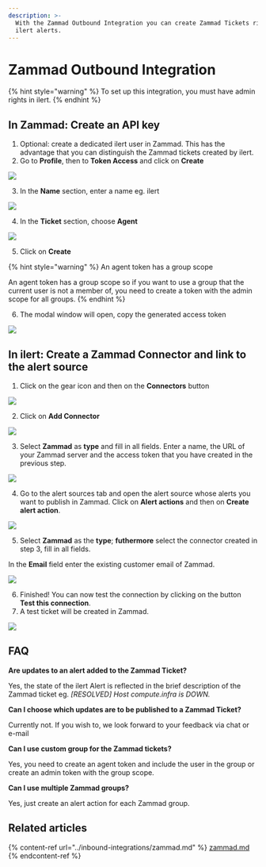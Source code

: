 ```yaml
---
description: >-
  With the Zammad Outbound Integration you can create Zammad Tickets right from
  ilert alerts.
---
```


# Zammad Outbound Integration

{% hint style="warning" %}
To set up this integration, you must have admin rights in ilert.
{% endhint %}

## In Zammad: Create an API key <a href="#in-topdesk" id="in-topdesk"></a>

1. Optional: create a dedicated ilert user in Zammad. This has the advantage that you can distinguish the Zammad tickets created by ilert.
2. Go to **Profile**, then to **Token Access** and click on **Create**

![](../../.gitbook/assets/Screenshot_07_02_21__13_32.png)

3. In the **Name** section, enter a name eg. ilert

![](../../.gitbook/assets/Screenshot_07_02_21__13_33.png)

4. In the **Ticket** section, choose **Agent**

![](../../.gitbook/assets/Screenshot_07_02_21__13_34.png)

5. Click on **Create**

{% hint style="warning" %}
An agent token has a group scope

An agent token has a group scope so if you want to use a group that the current user is not a member of, you need to create a token with the admin scope for all groups.
{% endhint %}

6. The modal window will open, copy the generated access token

![](../../.gitbook/assets/Screenshot_07_02_21__13_36.png)

## In ilert: Create a Zammad Connector and link to the alert source <a href="#in-ilert" id="in-ilert"></a>

1. Click on the gear icon and then on the **Connectors** button

![](<../../.gitbook/assets/go_to_connectors (4).png>)

2. Click on **Add Connector**

![](<../../.gitbook/assets/create_connector_button (2).png>)

3. Select **Zammad** as **type** and fill in all fields. Enter a name, the URL of your Zammad server and the access token that you have created in the previous step.

![](../../.gitbook/assets/Screenshot_07_02_21__13_39.png)

4. Go to the alert sources tab and open the alert source whose alerts you want to publish in Zammad. Click on **Alert actions** and then on **Create alert action**.

![](<../../.gitbook/assets/new_incident_action (12) (9).png>)

5. Select **Zammad** as the **type**; **futhermore** select the connector created in step 3, fill in all fields.

In the **Email** field enter the existing customer email of Zammad.

![](<../../.gitbook/assets/iLert (74).png>)

6. Finished! You can now test the connection by clicking on the button **Test this connection**.
7. A test ticket will be created in Zammad.

![](<../../.gitbook/assets/iLert (75).png>)

## FAQ <a href="#faq" id="faq"></a>

**Are updates to an alert added to the Zammad Ticket?**

Yes, the state of the ilert Alert is reflected in the brief description of the Zammad ticket eg. _\[RESOLVED] Host compute.infra is DOWN._

**Can I choose which updates are to be published to a Zammad Ticket?**

Currently not. If you wish to, we look forward to your feedback via chat or e-mail

**Can I use custom group for the Zammad tickets?**

Yes, you need to create an agent token and include the user in the group or create an admin token with the group scope.

**Can I use multiple Zammad groups?**

Yes, just create an alert action for each Zammad group.

## Related articles

{% content-ref url="../inbound-integrations/zammad.md" %}
[zammad.md](../inbound-integrations/zammad.md)
{% endcontent-ref %}
